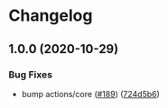 # Changelog

## 1.0.0 (2020-10-29)


### Bug Fixes

* bump actions/core ([#189](https://www.github.com/GoogleCloudPlatform/github-actions/issues/189)) ([724d5b6](https://www.github.com/GoogleCloudPlatform/github-actions/commit/724d5b64bbf4657bbcae844fa4b79c247af7af3a))
